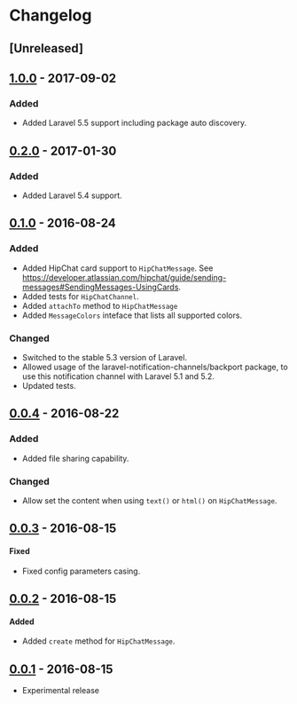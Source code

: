 # Changelog

## [Unreleased]

## [1.0.0](https://github.com/laravel-notification-channels/hipchat/releases/tag/1.0.0) - 2017-09-02
### Added
- Added Laravel 5.5 support including package auto discovery.

## [0.2.0](https://github.com/laravel-notification-channels/hipchat/releases/tag/0.2.0) - 2017-01-30
### Added
- Added Laravel 5.4 support.

## [0.1.0](https://github.com/laravel-notification-channels/hipchat/releases/tag/0.1.0) - 2016-08-24
### Added
- Added HipChat card support to `HipChatMessage`. See https://developer.atlassian.com/hipchat/guide/sending-messages#SendingMessages-UsingCards.
- Added tests for `HipChatChannel`.
- Added `attachTo` method to `HipChatMessage`
- Added `MessageColors` inteface that lists all supported colors.

### Changed
- Switched to the stable 5.3 version of Laravel.
- Allowed usage of the laravel-notification-channels/backport package, to use this notification channel with Laravel 5.1 and 5.2.
- Updated tests.

## [0.0.4](https://github.com/laravel-notification-channels/hipchat/releases/tag/0.0.4) - 2016-08-22
### Added
- Added file sharing capability.

### Changed
- Allow set the content when using `text()` or `html()` on `HipChatMessage`. 

## [0.0.3](https://github.com/laravel-notification-channels/hipchat/releases/tag/0.0.3) - 2016-08-15
#### Fixed
- Fixed config parameters casing.

## [0.0.2](https://github.com/laravel-notification-channels/hipchat/releases/tag/0.0.2) - 2016-08-15
#### Added
- Added `create` method for `HipChatMessage`.

## [0.0.1](https://github.com/laravel-notification-channels/hipchat/releases/tag/0.0.1) - 2016-08-15
- Experimental release
